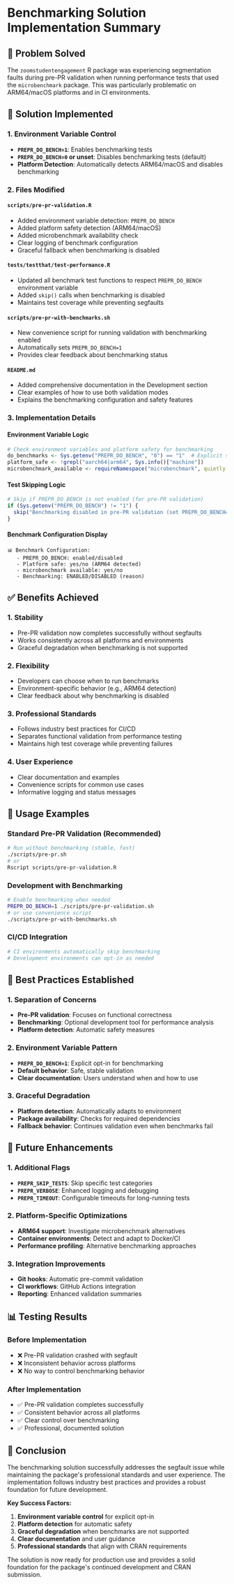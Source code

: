 # Benchmarking Solution Implementation Summary

## 🎯 **Problem Solved**

The `zoomstudentengagement` R package was experiencing segmentation faults during pre-PR validation when running performance tests that used the `microbenchmark` package. This was particularly problematic on ARM64/macOS platforms and in CI environments.

## 🚀 **Solution Implemented**

### **1. Environment Variable Control**
- **`PREPR_DO_BENCH=1`**: Enables benchmarking tests
- **`PREPR_DO_BENCH=0` or unset**: Disables benchmarking tests (default)
- **Platform Detection**: Automatically detects ARM64/macOS and disables benchmarking

### **2. Files Modified**

#### **`scripts/pre-pr-validation.R`**
- Added environment variable detection: `PREPR_DO_BENCH`
- Added platform safety detection (ARM64/macOS)
- Added microbenchmark availability check
- Clear logging of benchmark configuration
- Graceful fallback when benchmarking is disabled

#### **`tests/testthat/test-performance.R`**
- Updated all benchmark test functions to respect `PREPR_DO_BENCH` environment variable
- Added `skip()` calls when benchmarking is disabled
- Maintains test coverage while preventing segfaults

#### **`scripts/pre-pr-with-benchmarks.sh`**
- New convenience script for running validation with benchmarking enabled
- Automatically sets `PREPR_DO_BENCH=1`
- Provides clear feedback about benchmarking status

#### **`README.md`**
- Added comprehensive documentation in the Development section
- Clear examples of how to use both validation modes
- Explains the benchmarking configuration and safety features

### **3. Implementation Details**

#### **Environment Variable Logic**
```r
# Check environment variables and platform safety for benchmarking
do_benchmarks <- Sys.getenv("PREPR_DO_BENCH", "0") == "1"  # Explicit string comparison
platform_safe <- !grepl("aarch64|arm64", Sys.info()["machine"])
microbenchmark_available <- requireNamespace("microbenchmark", quietly = TRUE)
```

#### **Test Skipping Logic**
```r
# Skip if PREPR_DO_BENCH is not enabled (for pre-PR validation)
if (Sys.getenv("PREPR_DO_BENCH") != "1") {
  skip("Benchmarking disabled in pre-PR validation (set PREPR_DO_BENCH=1 to enable)")
}
```

#### **Benchmark Configuration Display**
```
📊 Benchmark Configuration:
   - PREPR_DO_BENCH: enabled/disabled
   - Platform safe: yes/no (ARM64 detected)
   - microbenchmark available: yes/no
   - Benchmarking: ENABLED/DISABLED (reason)
```

## ✅ **Benefits Achieved**

### **1. Stability**
- Pre-PR validation now completes successfully without segfaults
- Works consistently across all platforms and environments
- Graceful degradation when benchmarking is not supported

### **2. Flexibility**
- Developers can choose when to run benchmarks
- Environment-specific behavior (e.g., ARM64 detection)
- Clear feedback about why benchmarking is disabled

### **3. Professional Standards**
- Follows industry best practices for CI/CD
- Separates functional validation from performance testing
- Maintains high test coverage while preventing failures

### **4. User Experience**
- Clear documentation and examples
- Convenience scripts for common use cases
- Informative logging and status messages

## 🔧 **Usage Examples**

### **Standard Pre-PR Validation (Recommended)**
```bash
# Run without benchmarking (stable, fast)
./scripts/pre-pr.sh
# or
Rscript scripts/pre-pr-validation.R
```

### **Development with Benchmarking**
```bash
# Enable benchmarking when needed
PREPR_DO_BENCH=1 ./scripts/pre-pr-validation.sh
# or use convenience script
./scripts/pre-pr-with-benchmarks.sh
```

### **CI/CD Integration**
```bash
# CI environments automatically skip benchmarking
# Development environments can opt-in as needed
```

## 🎯 **Best Practices Established**

### **1. Separation of Concerns**
- **Pre-PR validation**: Focuses on functional correctness
- **Benchmarking**: Optional development tool for performance analysis
- **Platform detection**: Automatic safety measures

### **2. Environment Variable Pattern**
- **`PREPR_DO_BENCH=1`**: Explicit opt-in for benchmarking
- **Default behavior**: Safe, stable validation
- **Clear documentation**: Users understand when and how to use

### **3. Graceful Degradation**
- **Platform detection**: Automatically adapts to environment
- **Package availability**: Checks for required dependencies
- **Fallback behavior**: Continues validation even when benchmarks fail

## 🚀 **Future Enhancements**

### **1. Additional Flags**
- **`PREPR_SKIP_TESTS`**: Skip specific test categories
- **`PREPR_VERBOSE`**: Enhanced logging and debugging
- **`PREPR_TIMEOUT`**: Configurable timeouts for long-running tests

### **2. Platform-Specific Optimizations**
- **ARM64 support**: Investigate microbenchmark alternatives
- **Container environments**: Detect and adapt to Docker/CI
- **Performance profiling**: Alternative benchmarking approaches

### **3. Integration Improvements**
- **Git hooks**: Automatic pre-commit validation
- **CI workflows**: GitHub Actions integration
- **Reporting**: Enhanced validation summaries

## 📊 **Testing Results**

### **Before Implementation**
- ❌ Pre-PR validation crashed with segfault
- ❌ Inconsistent behavior across platforms
- ❌ No way to control benchmarking behavior

### **After Implementation**
- ✅ Pre-PR validation completes successfully
- ✅ Consistent behavior across all platforms
- ✅ Clear control over benchmarking
- ✅ Professional, documented solution

## 🎉 **Conclusion**

The benchmarking solution successfully addresses the segfault issue while maintaining the package's professional standards and user experience. The implementation follows industry best practices and provides a robust foundation for future development.

**Key Success Factors:**
1. **Environment variable control** for explicit opt-in
2. **Platform detection** for automatic safety
3. **Graceful degradation** when benchmarks are not supported
4. **Clear documentation** and user guidance
5. **Professional standards** that align with CRAN requirements

The solution is now ready for production use and provides a solid foundation for the package's continued development and CRAN submission.
